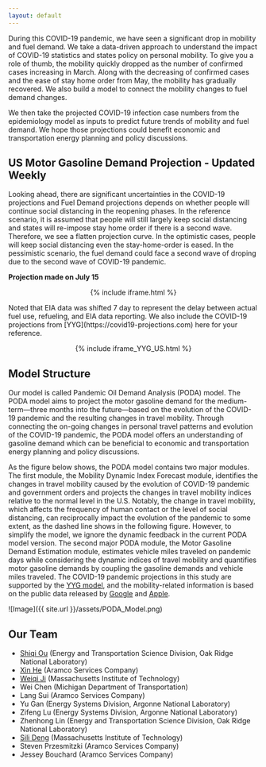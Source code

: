 ```yaml
---
layout: default
---
```


During this COVID-19 pandemic, we have seen a significant drop in mobility and fuel demand. We take a data-driven approach to understand the impact of COVID-19 statistics and states policy on personal mobility. To give you a role of thumb, the mobility quickly dropped as the number of confirmed cases increasing in March. Along with the decreasing of confirmed cases and the ease of stay home order from May, the mobility has gradually recovered. We also build a model to connect the mobility changes to fuel demand changes.

We then take the projected COVID-19 infection case numbers from the epidemiology model as inputs to predict future trends of mobility and fuel demand. We hope those projections could benefit economic and transportation energy planning and policy discussions.

## US Motor Gasoline Demand Projection - Updated Weekly

Looking ahead, there are significant uncertainties in the COVID-19 projections and Fuel Demand projections depends on whether people will continue social distancing in the reopening phases. In the reference scenario, it is assumed that people will still largely keep social distancing and states will re-impose stay home order if there is a second wave. Therefore, we see a flatten projection curve. In the optimistic cases, people will keep social distancing even the stay-home-order is eased. In the pessimistic scenario, the fuel demand could face a second wave of droping due to the second wave of COVID-19 pandemic.

**Projection made on July 15**
<p align="center">
 {% include iframe.html %}
</p>
Noted that EIA data was shifted 7 day to represent the delay between actual fuel use, refueling, and EIA data reporting. We also include the COVID-19 projections from [YYG](https://covid19-projections.com) here for your reference.

<p align="center">
 {% include iframe_YYG_US.html %}
</p>

## Model Structure

Our model is called Pandemic Oil Demand Analysis (PODA) model. The PODA model aims to project the motor gasoline demand for the medium-term—three months into the future—based on the evolution of the COVID-19 pandemic and the resulting changes in travel mobility. Through connecting the on-going changes in personal travel patterns and evolution of the COVID-19 pandemic, the PODA model offers an understanding of gasoline demand which can be beneficial to economic and transportation energy planning and policy discussions.

As the figure below shows, the PODA model contains two major modules. The first module, the Mobility Dynamic Index Forecast module, identifies the changes in travel mobility caused by the evolution of COVID-19 pandemic and government orders and projects the changes in travel mobility indices relative to the normal level in the U.S. Notably, the change in travel mobility, which affects the frequency of human contact or the level of social distancing, can reciprocally impact the evolution of the pandemic to some extent, as the dashed line shows in the following figure. However, to simplify the model, we ignore the dynamic feedback in the current PODA model version. The second major PODA module, the Motor Gasoline Demand Estimation module, estimates vehicle miles traveled on pandemic days while considering the dynamic indices of travel mobility and quantifies motor gasoline demands by coupling the gasoline demands and vehicle miles traveled. The COVID-19 pandemic projections in this study are supported by the [YYG model](https://covid19-projections.com), and the mobility-related information is based on the public data released by [Google](https://www.google.com/covid19/mobility/) and [Apple](https://www.apple.com/covid19/mobility).

![Image]({{ site.url }}/assets/PODA_Model.png)


## Our Team

   * [Shiqi Ou](https://www.linkedin.com/in/shiqi-shawn-ou-9137a149/) (Energy and Transportation Science Division, Oak Ridge National Laboratory)
   * [Xin He](https://www.linkedin.com/in/xin-he-11035b14/) (Aramco Services Company) 
   * [Weiqi Ji](https://www.linkedin.com/in/weiqiji/) (Massachusetts Institute of Technology) 
   * Wei Chen (Michigan Department of Transportation) 
   * Lang Sui (Aramco Services Company) 
   * Yu Gan (Energy Systems Division, Argonne National Laboratory) 
   * Zifeng Lu (Energy Systems Division, Argonne National Laboratory) 
   * Zhenhong Lin (Energy and Transportation Science Division, Oak Ridge National Laboratory) 
   * [Sili Deng](https://deng.mit.edu/people.html) (Massachusetts Institute of Technology) 
   * Steven Przesmitzki (Aramco Services Company) 
   * Jessey Bouchard (Aramco Services Company)
